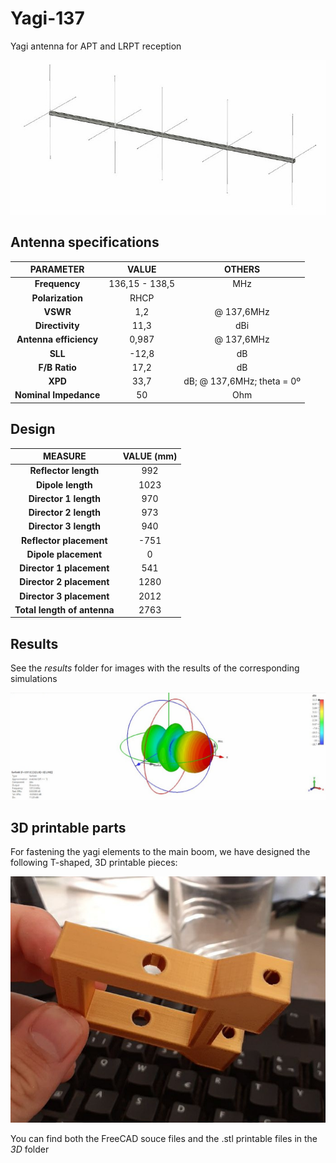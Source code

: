# Yagi-137

Yagi antenna for APT and LRPT reception

![](./results/foto1.jpg)

## Antenna specifications

|      **PARAMETER**     |    **VALUE**   |         **OTHERS**         |
|:----------------------:|:--------------:|:--------------------------:|
|      **Frequency**     | 136,15 - 138,5 |             MHz            |
|    **Polarization**    |      RHCP      |                            |
|        **VSWR**        |       1,2      |         @ 137,6MHz         |
|     **Directivity**    |      11,3      |             dBi            |
| **Antenna efficiency** |      0,987     | @ 137,6MHz                 |
|         **SLL**        |      -12,8     |             dB             |
|      **F/B Ratio**     |      17,2      |             dB             |
|         **XPD**        |      33,7      | dB; @ 137,6MHz; theta = 0º |
|  **Nominal Impedance** |       50       |             Ohm            |

## Design

|         **MEASURE**         | **VALUE (mm)** |
|:---------------------------:|:--------------:|
|     **Reflector length**    |       992      |
|      **Dipole length**      |      1023      |
|    **Director 1 length**    |       970      |
|    **Director 2 length**    |       973      |
|    **Director 3 length**    |       940      |
|   **Reflector placement**   |      -751      |
|     **Dipole placement**    |        0       |
|   **Director 1 placement**  |       541      |
|   **Director 2 placement**  |      1280      |
|   **Director 3 placement**  |      2012      |
| **Total length of antenna** |      2763      |

## Results

See the *results* folder for images with the results of the corresponding simulations

![](./results/3d.jpg)

## 3D printable parts

For fastening the yagi elements to the main boom, we have designed the following T-shaped, 3D printable pieces: 

![](./3D/pieza.jpg)

You can find both the FreeCAD souce files and the .stl printable files in the *3D* folder